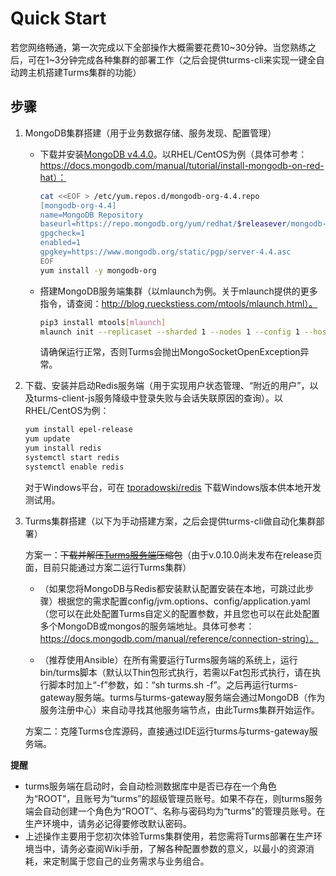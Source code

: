 # Quick Start

若您网络畅通，第一次完成以下全部操作大概需要花费10~30分钟。当您熟练之后，可在1~3分钟完成各种集群的部署工作（之后会提供turms-cli来实现一键全自动跨主机搭建Turms集群的功能）

## 步骤

1. MongoDB集群搭建（用于业务数据存储、服务发现、配置管理）

   - 下载并安装[MongoDB v4.4.0](https://www.mongodb.com/download-center/community)。以RHEL/CentOS为例（具体可参考：https://docs.mongodb.com/manual/tutorial/install-mongodb-on-red-hat）：

     ```bash
     cat <<EOF > /etc/yum.repos.d/mongodb-org-4.4.repo
     [mongodb-org-4.4]
     name=MongoDB Repository
     baseurl=https://repo.mongodb.org/yum/redhat/$releasever/mongodb-org/4.4/x86_64/
     gpgcheck=1
     enabled=1
     gpgkey=https://www.mongodb.org/static/pgp/server-4.4.asc
     EOF
     yum install -y mongodb-org
     ```
   
   - 搭建MongoDB服务端集群（以mlaunch为例。关于mlaunch提供的更多指令，请查阅：http://blog.rueckstiess.com/mtools/mlaunch.html）。
   
     ```bash
     pip3 install mtools[mlaunch]
     mlaunch init --replicaset --sharded 1 --nodes 1 --config 1 --hostname localhost --port 29510 --mongos 1
     ```
     
     请确保运行正常，否则Turms会抛出MongoSocketOpenException异常。
   
  2. 下载、安装并启动Redis服务端（用于实现用户状态管理、“附近的用户”，以及turms-client-js服务降级中登录失败与会话失联原因的查询）。以RHEL/CentOS为例：

     ```bash
     yum install epel-release
     yum update
     yum install redis
     systemctl start redis
     systemctl enable redis
     ```

     对于Windows平台，可在 [tporadowski/redis](https://github.com/tporadowski/redis/releases) 下载Windows版本供本地开发测试用。

3. Turms集群搭建（以下为手动搭建方案，之后会提供turms-cli做自动化集群部署）

   方案一：~~下载并解压[Turms服务端](https://github.com/turms-im/turms/releases)压缩包~~（由于v.0.10.0尚未发布在release页面，目前只能通过方案二运行Turms集群）

   - （如果您将MongoDB与Redis都安装默认配置安装在本地，可跳过此步骤）根据您的需求配置config/jvm.options、config/application.yaml（您可以在此处配置Turms自定义的配置参数，并且您也可以在此处配置多个MongoDB或mongos的服务端地址。具体可参考：https://docs.mongodb.com/manual/reference/connection-string）。
   
   - （推荐使用Ansible）在所有需要运行Turms服务端的系统上，运行bin/turms脚本（默认以Thin包形式执行，若需以Fat包形式执行，请在执行脚本时加上“-f”参数，如：“sh turms.sh -f”。之后再运行turms-gateway服务端。turms与turms-gateway服务端会通过MongoDB（作为服务注册中心）来自动寻找其他服务端节点，由此Turms集群开始运作。
   
   方案二：克隆Turms仓库源码，直接通过IDE运行turms与turms-gateway服务端。

**提醒**

* turms服务端在启动时，会自动检测数据库中是否已存在一个角色为“ROOT”，且账号为“turms”的超级管理员账号。如果不存在，则turms服务端会自动创建一个角色为“ROOT”、名称与密码均为“turms”的管理员账号。在生产环境中，请务必记得要修改默认密码。
* 上述操作主要用于您初次体验Turms集群使用，若您需将Turms部署在生产环境当中，请务必查阅Wiki手册，了解各种配置参数的意义，以最小的资源消耗，来定制属于您自己的业务需求与业务组合。